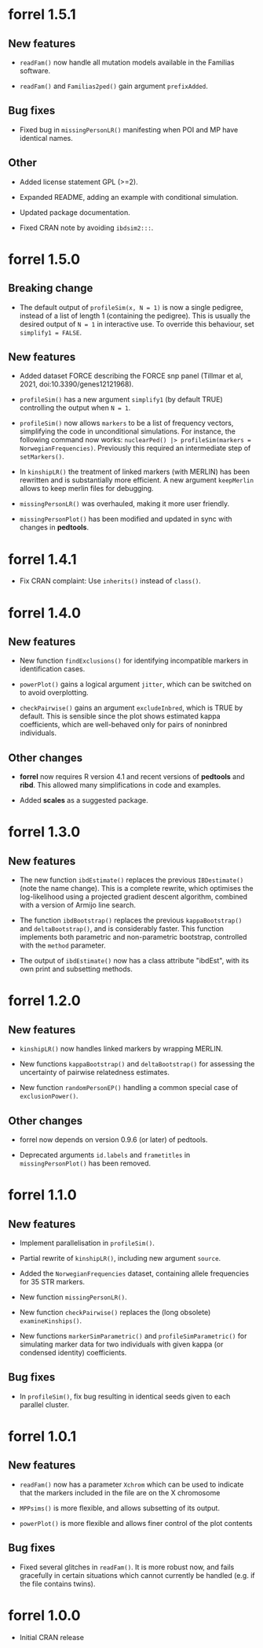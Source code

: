 # forrel 1.5.1

## New features

* `readFam()` now handle all mutation models available in the Familias software.

* `readFam()` and `Familias2ped()` gain argument `prefixAdded`.

## Bug fixes

* Fixed bug in `missingPersonLR()` manifesting when POI and MP have identical names.

## Other

* Added license statement GPL (>=2).

* Expanded README, adding an example with conditional simulation.

* Updated package documentation.

* Fixed CRAN note by avoiding `ibdsim2:::`.


# forrel 1.5.0

## Breaking change
* The default output of `profileSim(x, N = 1)` is now a single pedigree, instead of a list of length 1 (containing the pedigree). This is usually the desired output of `N = 1` in interactive use. To override this behaviour, set `simplify1 = FALSE`.

## New features

* Added dataset FORCE describing the FORCE snp panel (Tillmar et al, 2021, doi:10.3390/genes12121968).

* `profileSim()` has a new argument `simplify1` (by default TRUE) controlling the output when `N = 1`.

* `profileSim()` now allows `markers` to be a list of frequency vectors, simplifying the code in unconditional simulations. For instance, the following command now works: `nuclearPed() |> profileSim(markers = NorwegianFrequencies)`. Previously this required an intermediate step of `setMarkers()`.

* In `kinshipLR()` the treatment of linked markers (with MERLIN) has been rewritten and is substantially more efficient. A new argument `keepMerlin` allows to keep merlin files for debugging.

* `missingPersonLR()` was overhauled, making it more user friendly.

* `missingPersonPlot()` has been modified and updated in sync with changes in **pedtools**.


# forrel 1.4.1

* Fix CRAN complaint: Use `inherits()` instead of `class()`.


# forrel 1.4.0

## New features

* New function `findExclusions()` for identifying incompatible markers in identification cases.

* `powerPlot()` gains a logical argument `jitter`, which can be switched on to avoid overplotting.

* `checkPairwise()` gains an argument `excludeInbred`, which is TRUE by default. This is sensible since the plot shows estimated kappa coefficients, which are well-behaved only for pairs of noninbred individuals.

## Other changes

* **forrel** now requires R version 4.1 and recent versions of **pedtools** and **ribd**. This allowed many simplifications in code and examples.

* Added **scales** as a suggested package.


# forrel 1.3.0

## New features

* The new function `ibdEstimate()` replaces the previous `IBDestimate()` (note the name change). This is a complete rewrite, which optimises the log-likelihood using a projected gradient descent algorithm, combined with a version of Armijo line search.

* The function `ibdBootstrap()` replaces the previous `kappaBootstrap()` and `deltaBootstrap()`, and is considerably faster. This function implements both parametric and non-parametric bootstrap, controlled with the `method` parameter.

* The output of `ibdEstimate()` now has a class attribute "ibdEst", with its own print and subsetting methods.



# forrel 1.2.0

## New features

* `kinshipLR()` now handles linked markers by wrapping MERLIN.

* New functions `kappaBootstrap()` and `deltaBootstrap()` for assessing the uncertainty of pairwise relatedness estimates.

* New function `randomPersonEP()` handling a common special case of `exclusionPower()`.

## Other changes

* forrel now depends on version 0.9.6 (or later) of pedtools.

* Deprecated arguments `id.labels` and `frametitles` in `missingPersonPlot()` has been removed.


# forrel 1.1.0

## New features

* Implement parallelisation in `profileSim()`.

* Partial rewrite of `kinshipLR()`, including new argument `source`.

* Added the `NorwegianFrequencies` dataset, containing allele frequencies for 35 STR markers.

* New function `missingPersonLR()`.

* New function `checkPairwise()` replaces the (long obsolete) `examineKinships()`.

* New functions `markerSimParametric()` and `profileSimParametric()` for simulating marker data for two individuals with given kappa (or condensed identity) coefficients.

## Bug fixes

* In `profileSim()`, fix bug resulting in identical seeds given to each parallel cluster.


# forrel 1.0.1

## New features

* `readFam()` now has a parameter `Xchrom` which can be used to indicate that the markers included in the file are on the X chromosome

* `MPPsims()` is more flexible, and allows subsetting of its output.

* `powerPlot()` is more flexible and allows finer control of the plot contents

## Bug fixes

* Fixed several glitches in `readFam()`. It is more robust now, and fails gracefully in certain situations which cannot currently be handled (e.g. if the file contains twins).


# forrel 1.0.0

* Initial CRAN release
